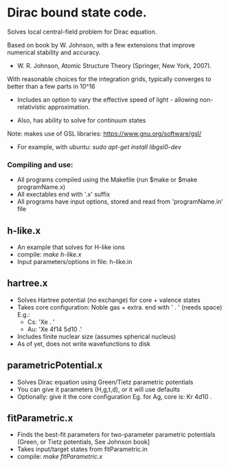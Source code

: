 # Dirac bound state code.

Solves local central-field problem for Dirac equation.

Based on book by W. Johnson, with a few extensions that improve numerical
stability and accuracy.
 * W. R. Johnson, Atomic Structure Theory (Springer, New York, 2007).


With reasonable choices for the integration grids, typically converges
to better than a few parts in 10^16

 * Includes an option to vary the effective speed of light -
allowing non-relativistic approximation.

 * Also, has ability to solve for continuum states

Note: makes use of GSL libraries: https://www.gnu.org/software/gsl/

 * For example, with ubuntu: _sudo apt-get install libgsl0-dev_

### Compiling and use:

 * All programs compiled using the Makefile (run $make or $make programName.x)
 * All exectables end with '.x' suffix
 * All programs have input options, stored and read from 'programName.in' file

## h-like.x

 * An example that solves for H-like ions
 * compile: _make h-like.x_
 * Input parameters/options in file: h-like.in

## hartree.x

 * Solves Hartree potential (no exchange) for core + valence states
 * Takes core configuration: Noble gas + extra. end with ' . ' (needs space)
 E.g.:
   * Cs: 'Xe . '
   * Au: 'Xe 4f14 5d10 .'
 * Includes finite nuclear size (assumes spherical nucleus)
 * As of yet, does not write wavefunctions to disk


## parametricPotential.x

 * Solves Dirac equation using Green/Tietz parametric potentials
 * You can give it parameters (H,g,t,d), or it will use defaults
 * Optionally: give it the core configuration Eg. for Ag, core is:
   Kr 4d10 .

## fitParametric.x

 * Finds the best-fit parameters for two-parameter parametric potentials
   (Green, or Tietz potentials, See Johnson book]
 * Takes input/target states from fitParametric.in
 * compile: _make fitParametric.x_
